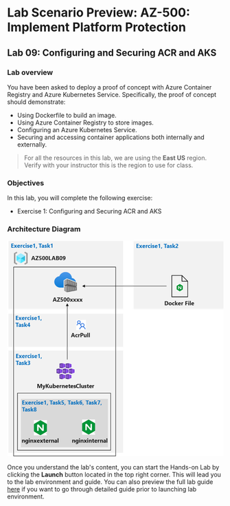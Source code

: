 # Lab Scenario Preview: AZ-500: Implement Platform Protection

## Lab 09: Configuring and Securing ACR and AKS

### Lab overview

You have been asked to deploy a proof of concept with Azure Container Registry and Azure Kubernetes Service. Specifically, the proof of concept should demonstrate:
- Using Dockerfile to build an image.
- Using Azure Container Registry to store images.
- Configuring an Azure Kubernetes Service.
- Securing and accessing container applications both internally and externally. 

> For all the resources in this lab, we are using the **East US** region. Verify with your instructor this is the region to use for class. 

### Objectives

In this lab, you will complete the following exercise:
- Exercise 1: Configuring and Securing ACR and AKS

### Architecture Diagram

![](media/AZ-500-LSP-Mod-2-3.png)

Once you understand the lab's content, you can start the Hands-on Lab by clicking the **Launch** button located in the top right corner. This will lead you to the lab environment and guide. You can also preview the full lab guide [here](https://experience.cloudlabs.ai/#/labguidepreview/c151c68e-2cc7-4e50-bc81-672aced16480) if you want to go through detailed guide prior to launching lab environment.
